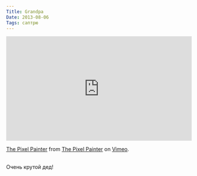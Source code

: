 ```yaml
---
Title: Grandpa
Date: 2013-08-06
Tags: саптрю
---
```


<div class="text"><iframe src="http://player.vimeo.com/video/70748579" width="500" height="281" frameborder="0" webkitallowfullscreen="webkitallowfullscreen" mozallowfullscreen="mozallowfullscreen" allowfullscreen="allowfullscreen"></iframe> <p><a href="http://vimeo.com/70748579">The Pixel Painter</a> from <a href="http://vimeo.com/user19668988">The Pixel Painter</a> on <a href="https://vimeo.com">Vimeo</a>.</p><br />
Очень крутой дед!</div>